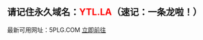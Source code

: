 <h2>请记住永久域名：<span style="color:red">YTL.LA</span>（速记：一条龙啦！）</h2>

最新可用网址：5PLG.COM <a href="http://5plg.com">立即前往</a>
